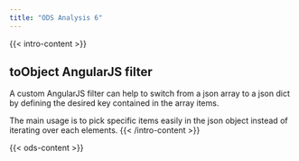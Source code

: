 ```yaml
---
title: "ODS Analysis 6"
---
```


{{< intro-content >}}
## **toObject** AngularJS filter

A custom AngularJS filter can help to switch from a json array to a json dict by defining the desired key contained in the array items.

The main usage is to pick specific items easily in the json object instead of iterating over each elements.
{{< /intro-content >}}

{{< ods-content >}}